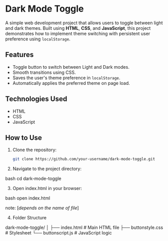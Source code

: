 # Dark Mode Toggle

A simple web development project that allows users to toggle between light and dark themes. Built using **HTML**, **CSS**, and **JavaScript**, this project demonstrates how to implement theme switching with persistent user preference using `localStorage`.

## Features

- Toggle button to switch between Light and Dark modes.
- Smooth transitions using CSS.
- Saves the user's theme preference in `localStorage`.
- Automatically applies the preferred theme on page load.

## Technologies Used

- HTML
- CSS
- JavaScript

## How to Use

1. Clone the repository:
   ```bash
   git clone https://github.com/your-username/dark-mode-toggle.git

2. Navigate to the project directory:

bash
cd dark-mode-toggle

3. Open index.html in your browser:

bash
open index.html

note: [*depends on the name of file*]

4. Folder Structure

dark-mode-toggle/
│
├── index.html           # Main HTML file
├── buttonstyle.css      # Stylesheet
└── buttonscript.js      # JavaScript logic


